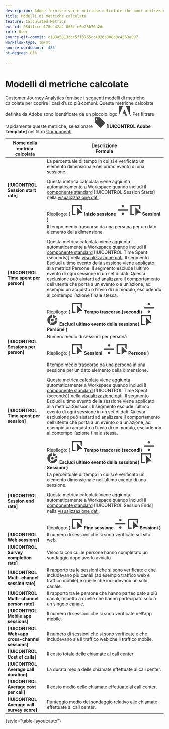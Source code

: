 ```yaml
---
description: Adobe fornisce varie metriche calcolate che puoi utilizzare. In questa pagina sono elencate tali metriche e i loro utilizzi previsti.
title: Modelli di metriche calcolate
feature: Calculated Metrics
exl-id: 08d11cce-170e-42a2-806f-e0a28b70a2dc
role: User
source-git-commit: c183a5013cbc5ff3765cc4926a308d0c4563a097
workflow-type: tm+mt
source-wordcount: '485'
ht-degree: 81%

---
```


# Modelli di metriche calcolate

Customer Journey Analytics fornisce i seguenti modelli di metriche calcolate per coprire i casi d’uso più comuni. Queste metriche calcolate definite da Adobe sono identificate da un piccolo logo ![AdobeLogoSmall](/help/assets/icons/AdobeLogoSmall.svg). Per filtrare rapidamente queste metriche, selezionare ![Etichetta](/help/assets/icons/Label.svg) **[!UICONTROL Adobe Template]** nel filtro [Componenti](/help/components/overview.md#filter).

| Nome della metrica calcolata | Descrizione<br/>Formula |
|---------|----------|
| **[!UICONTROL Session start rate]** | La percentuale di tempo in cui si è verificato un elemento dimensionale nel primo evento di una sessione.<p>Questa metrica calcolata viene aggiunta automaticamente a Workspace quando includi il [componente standard](/help/data-views/component-reference.md) [!UICONTROL Session Starts] nella [visualizzazione dati](/help/data-views/create-dataview.md).</p>Riepilogo: **(** ![Evento](/help/assets/icons/Event.svg) **Inizio sessione** ![Dividi](/help/assets/icons/Divide.svg) ![Evento](/help/assets/icons/Event.svg) **Sessioni** **)** |
| **[!UICONTROL Time spent per person]** | Il tempo medio trascorso da una persona per un dato elemento della dimensione.<p>Questa metrica calcolata viene aggiunta automaticamente a Workspace quando includi il [componente standard](/help/data-views/component-reference.md) [!UICONTROL Time Spent (seconds)] nella [visualizzazione dati](/help/data-views/create-dataview.md). Il segmento Escludi ultimo evento della sessione viene applicato alla metrica Persone. Il segmento esclude l’ultimo evento di ogni sessione in un set di dati. Questa esclusione può aiutarti ad analizzare il comportamento dell’utente che porta a un evento o a un’azione, ad esempio un acquisto o l’invio di un modulo, escludendo al contempo l’azione finale stessa.</p>Riepilogo: **(** ![Evento](/help/assets/icons/Event.svg) **Tempo trascorso (secondi)** ![Dividi](/help/assets/icons/Divide.svg) ![Segmentazione](/help/assets/icons/Segmentation.svg) **Escludi ultimo evento della sessione(** ![Evento](/help/assets/icons/Event.svg) **Persone )** |
| **[!UICONTROL Sessions per person]** | Numero medio di sessioni per persona<p>Riepilogo: **(** ![Evento](/help/assets/icons/Event.svg) **Sessioni** ![Dividi](/help/assets/icons/Divide.svg) ![Evento](/help/assets/icons/Event.svg) **Persone** **)** |
| **[!UICONTROL Time spent per session]** | Il tempo medio trascorso da una persona in una sessione per un dato elemento della dimensione.<p>Questa metrica calcolata viene aggiunta automaticamente a Workspace quando includi il [componente standard](/help/data-views/component-reference.md) [!UICONTROL Time Spent (seconds)] nella [visualizzazione dati](/help/data-views/create-dataview.md). Il segmento Escludi ultimo evento della sessione viene applicato alla metrica Sessioni. Il segmento esclude l’ultimo evento di ogni sessione in un set di dati. Questa esclusione può aiutarti ad analizzare il comportamento dell’utente che porta a un evento o a un’azione, ad esempio un acquisto o l’invio di un modulo, escludendo al contempo l’azione finale stessa.</p>Riepilogo: **(** ![Evento](/help/assets/icons/Event.svg) **Tempo trascorso (secondi)** ![Dividi](/help/assets/icons/Divide.svg) ![Segmentazione](/help/assets/icons/Segmentation.svg) **Escludi ultimo evento della sessione(** ![Evento](/help/assets/icons/Event.svg) **Sessioni )** |
| **[!UICONTROL Session end rate]** | La percentuale di tempo in cui si è verificato un elemento dimensionale nell’ultimo evento di una sessione. <p>Questa metrica calcolata viene aggiunta automaticamente a Workspace quando includi il [componente standard](/help/data-views/component-reference.md) [!UICONTROL Session Ends] nella [visualizzazione dati](/help/data-views/create-dataview.md).</p>Riepilogo: **(** ![Evento](/help/assets/icons/Event.svg) **Fine sessione** ![Dividi](/help/assets/icons/Divide.svg) ![Evento](/help/assets/icons/Event.svg) **Sessioni** **)** |
| **[!UICONTROL Web sessions]** | Il numero di sessioni che si sono verificate sul sito web. |
| **[!UICONTROL Survey completion rate]** | Velocità con cui le persone hanno completato un sondaggio dopo averlo avviato. |
| **[!UICONTROL Multi-channel session rate]** | Il rapporto tra le sessioni che si sono verificate e che includevano più canali (ad esempio traffico web e traffico mobile) e quelle che includevano un solo canale. |
| **[!UICONTROL Multi-channel person rate]** | Il rapporto tra le persone che hanno partecipato a più canali, rispetto a quelle che hanno partecipato solo a un singolo canale. |
| **[!UICONTROL Mobile app sessions]** | Il numero di sessioni che si sono verificate nell’app mobile. |
| **[!UICONTROL Web+app cross-channel sessions]** | Il numero di sessioni che si sono verificate e che includevano sia il traffico web che il traffico mobile. |
| **[!UICONTROL Cost of calls]** | Il costo totale delle chiamate al call center. <!-- <p>Summary: Call length</p> --> |
| **[!UICONTROL Average call duration]** | La durata media delle chiamate effettuate al call center. |
| **[!UICONTROL Average cost per call]** | Il costo medio delle chiamate effettuate al call center. |
| **[!UICONTROL Average call survey score]** | Punteggio medio del sondaggio relativo alle chiamate effettuate al call center. |

{style="table-layout:auto"}
